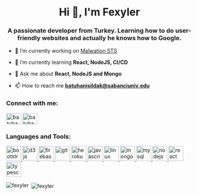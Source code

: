 <h1 align="center">Hi 👋, I'm Fexyler</h1>
<h3 align="center">A passionate developer from Turkey. Learning how to do user-friendly websites and actually he knows how to Google.</h3>

- 🔭 I’m currently working on [Malwation STS](sts.malwation.com)

- 🌱 I’m currently learning **React, NodeJS, CI/CD**

- 💬 Ask me about **React, NodeJS and Mongo**

- 📫 How to reach me **batuhanisildak@sabanciuniv.edu**

<h3 align="left">Connect with me:</h3>
<p align="left">
<a href="https://twitter.com/batuhan_isildak" target="blank"><img align="center" src="https://cdn.jsdelivr.net/npm/simple-icons@3.0.1/icons/twitter.svg" alt="batuhan_isildak" height="30" width="40" /></a>
<a href="https://linkedin.com/in/batuhanisildak" target="blank"><img align="center" src="https://cdn.jsdelivr.net/npm/simple-icons@3.0.1/icons/linkedin.svg" alt="batuhanisildak" height="30" width="40" /></a>
</p>

<h3 align="left">Languages and Tools:</h3>
<p align="left"> <a href="https://getbootstrap.com" target="_blank"> <img src="https://devicons.github.io/devicon/devicon.git/icons/bootstrap/bootstrap-plain.svg" alt="bootstrap" width="40" height="40"/> </a> <a href="https://d3js.org/" target="_blank"> <img src="https://devicons.github.io/devicon/devicon.git/icons/d3js/d3js-original.svg" alt="d3js" width="40" height="40"/> </a> <a href="https://firebase.google.com/" target="_blank"> <img src="https://www.vectorlogo.zone/logos/firebase/firebase-icon.svg" alt="firebase" width="40" height="40"/> </a> <a href="https://git-scm.com/" target="_blank"> <img src="https://www.vectorlogo.zone/logos/git-scm/git-scm-icon.svg" alt="git" width="40" height="40"/> </a> <a href="https://heroku.com" target="_blank"> <img src="https://www.vectorlogo.zone/logos/heroku/heroku-icon.svg" alt="heroku" width="40" height="40"/> </a> <a href="https://developer.mozilla.org/en-US/docs/Web/JavaScript" target="_blank"> <img src="https://devicons.github.io/devicon/devicon.git/icons/javascript/javascript-original.svg" alt="javascript" width="40" height="40"/> </a> <a href="https://www.linux.org/" target="_blank"> <img src="https://devicons.github.io/devicon/devicon.git/icons/linux/linux-original.svg" alt="linux" width="40" height="40"/> </a> <a href="https://www.mongodb.com/" target="_blank"> <img src="https://devicons.github.io/devicon/devicon.git/icons/mongodb/mongodb-original-wordmark.svg" alt="mongodb" width="40" height="40"/> </a> <a href="https://www.mysql.com/" target="_blank"> <img src="https://devicons.github.io/devicon/devicon.git/icons/mysql/mysql-original-wordmark.svg" alt="mysql" width="40" height="40"/> </a> <a href="https://nodejs.org" target="_blank"> <img src="https://devicons.github.io/devicon/devicon.git/icons/nodejs/nodejs-original-wordmark.svg" alt="nodejs" width="40" height="40"/> </a> <a href="https://reactjs.org/" target="_blank"> <img src="https://devicons.github.io/devicon/devicon.git/icons/react/react-original-wordmark.svg" alt="react" width="40" height="40"/> </a> <a href="https://www.typescriptlang.org/" target="_blank"> <img src="https://devicons.github.io/devicon/devicon.git/icons/typescript/typescript-original.svg" alt="typescript" width="40" height="40"/> </a> </p>

<p><img align="left" src="https://github-readme-stats.vercel.app/api/top-langs?username=fexyler&show_icons=true&locale=en&layout=compact" alt="fexyler" /></p>

<p>&nbsp;<img align="center" src="https://github-readme-stats.vercel.app/api?username=fexyler&show_icons=true&locale=en" alt="fexyler" /></p>
